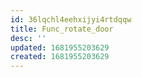 ```yaml
---
id: 36lqchl4eehxijyi4rtdqqw
title: Func_rotate_door
desc: ''
updated: 1681955203629
created: 1681955203629
---
```

